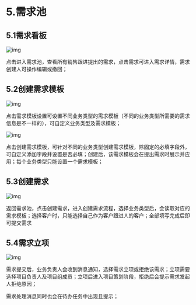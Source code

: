 # 5.需求池



## 5.1需求看板

![img](https://dm-1303208826.cos.ap-guangzhou.myqcloud.com/chm/5/1.jpeg)

点击进入需求池，查看所有销售跟进提出的需求，点击需求可进入需求详情，需求创建人可操作编辑或撤回；

 

## 5.2创建需求模板

![img](https://dm-1303208826.cos.ap-guangzhou.myqcloud.com/chm/5/2.jpeg)

点击需求模板设置可设置不同业务类型的需求模板（不同的业务类型所需要的需求信息是不一样的），可自定义业务类型及需求模板；

 

![img](https://dm-1303208826.cos.ap-guangzhou.myqcloud.com/chm/5/3.jpeg)

点击创建需求模板，可针对不同的业务类型创建需求模板，除固定的必填字段外，可自定义添加字段并设置是否必填；创建后，该需求模板会在提出需求时展示并应用；每个业务类型只能设置一个需求模板；

 

## 5.3创建需求

![img](https://dm-1303208826.cos.ap-guangzhou.myqcloud.com/chm/5/4.jpeg)

返回需求池，点击创建需求，进入创建需求流程，选择业务类型后，会读取对应的需求模板；选择客户时，只能选择自己作为客户跟进人的客户；全部填写完成后即可提交需求

 

## 5.4需求立项

![img](https://dm-1303208826.cos.ap-guangzhou.myqcloud.com/chm/5/5.jpeg)

需求提交后，业务负责人会收到消息通知，选择需求立项或拒绝该需求；立项需要选择项目负责人及项目组成员；立项后进入项目策划阶段，拒绝后会提示需求发起人拒绝原因；

需求处理消息同时也会在待办任务中出现且提示；